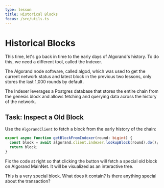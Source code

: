```yaml
---
type: lesson
title: Historical Blocks
focus: /src/utils.ts
---
```


# Historical Blocks

This time, let's go back in time to the early days of Algorand's history. To do this, we need a different tool, called the Indexer.

The Algorand node software, called algod, which was used to get the current network status and latest block in the previous two lessons, only stores the last 1,000 rounds by default.

The Indexer leverages a Postgres database that stores the entire chain from the genesis block and allows fetching and querying data across the history of the network.

## Task: Inspect a Old Block

Use the `AlgorandClient` to fetch a block from the early history of the chain:

```ts add={2,3}
export async function getBlockFromIndexer(round: bigint) {
  const block = await algorand.client.indexer.lookupBlock(round).do();
  return block;
}
```

Fix the code at right so that clicking the button will fetch a special old block on Algorand MainNet. It will be visualized as an interactive tree.

This is a very special block. What does it contain? Is there anything special about the transaction?
